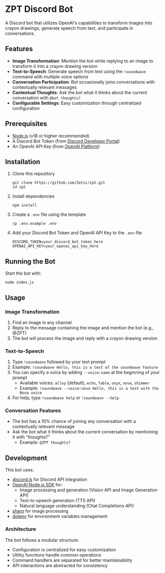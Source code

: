 # ZPT Discord Bot

A Discord bot that utilizes OpenAI's capabilities to transform images into crayon drawings, generate speech from text, and participate in conversations.

## Features

- **Image Transformation**: Mention the bot while replying to an image to transform it into a crayon drawing version
- **Text-to-Speech**: Generate speech from text using the `!soundwave` command with multiple voice options
- **Conversation Participation**: Bot occasionally joins conversations with contextually relevant messages
- **Contextual Thoughts**: Ask the bot what it thinks about the current conversation with `@bot thoughts?`
- **Configurable Settings**: Easy customization through centralized configuration

## Prerequisites

- [Node.js](https://nodejs.org/) (v18 or higher recommended)
- A Discord Bot Token (from [Discord Developer Portal](https://discord.com/developers/applications))
- An OpenAI API Key (from [OpenAI Platform](https://platform.openai.com/account/api-keys))

## Installation

1. Clone this repository
   ```
   git clone https://github.com/Zetic/zpt.git
   cd zpt
   ```

2. Install dependencies
   ```
   npm install
   ```

3. Create a `.env` file using the template
   ```
   cp .env.example .env
   ```

4. Add your Discord Bot Token and OpenAI API Key to the `.env` file
   ```
   DISCORD_TOKEN=your_discord_bot_token_here
   OPENAI_API_KEY=your_openai_api_key_here
   ```

## Running the Bot

Start the bot with:
```
node index.js
```

## Usage

### Image Transformation
1. Find an image in any channel
2. Reply to the message containing the image and mention the bot (e.g., @ZPT)
3. The bot will process the image and reply with a crayon drawing version

### Text-to-Speech
1. Type `!soundwave` followed by your text prompt
2. Example: `!soundwave Hello, this is a test of the soundwave feature`
3. You can specify a voice by adding `--voice:name` at the beginning of your prompt
   - Available voices: `alloy` (default), `echo`, `fable`, `onyx`, `nova`, `shimmer`
   - Example: `!soundwave --voice:nova Hello, this is a test with the Nova voice`
4. For help, type `!soundwave help` or `!soundwave --help`

### Conversation Features
- The bot has a 10% chance of joining any conversation with a contextually relevant message
- Ask the bot what it thinks about the current conversation by mentioning it with "thoughts?"
  - Example: `@ZPT thoughts?`

## Development

This bot uses:
- [discord.js](https://discord.js.org/) for Discord API integration
- [OpenAI Node.js SDK](https://github.com/openai/openai-node) for:
  - Image processing and generation (Vision API and Image Generation API)
  - Text-to-speech generation (TTS API)
  - Natural language understanding (Chat Completions API)
- [sharp](https://sharp.pixelplumbing.com/) for image processing
- [dotenv](https://github.com/motdotla/dotenv) for environment variables management

### Architecture
The bot follows a modular structure:
- Configuration is centralized for easy customization
- Utility functions handle common operations
- Command handlers are separated for better maintainability
- API interactions are abstracted for consistency

